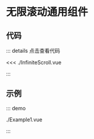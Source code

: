 # 无限滚动通用组件

## 代码

::: details 点击查看代码

<<< ./InfiniteScroll.vue

:::

## 示例

::: demo

./Example1.vue

:::
